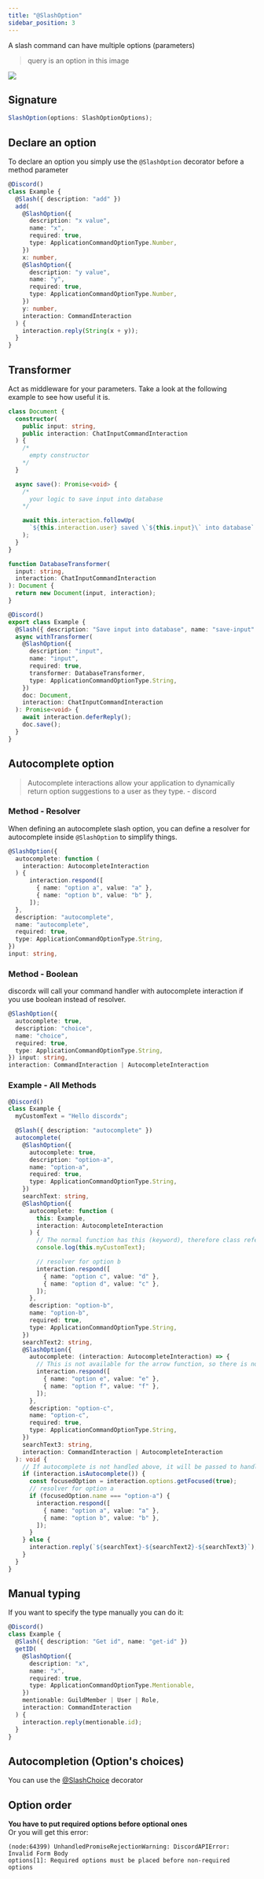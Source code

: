 ```yaml
---
title: "@SlashOption"
sidebar_position: 3
---
```


A slash command can have multiple options (parameters)

> query is an option in this image

![](../../../../static/img/options.png)

## Signature

```ts
SlashOption(options: SlashOptionOptions);
```

## Declare an option

To declare an option you simply use the `@SlashOption` decorator before a method parameter

```ts
@Discord()
class Example {
  @Slash({ description: "add" })
  add(
    @SlashOption({
      description: "x value",
      name: "x",
      required: true,
      type: ApplicationCommandOptionType.Number,
    })
    x: number,
    @SlashOption({
      description: "y value",
      name: "y",
      required: true,
      type: ApplicationCommandOptionType.Number,
    })
    y: number,
    interaction: CommandInteraction
  ) {
    interaction.reply(String(x + y));
  }
}
```

## Transformer

Act as middleware for your parameters. Take a look at the following example to see how useful it is.

```ts
class Document {
  constructor(
    public input: string,
    public interaction: ChatInputCommandInteraction
  ) {
    /*
      empty constructor
    */
  }

  async save(): Promise<void> {
    /*
      your logic to save input into database
    */

    await this.interaction.followUp(
      `${this.interaction.user} saved \`${this.input}\` into database`
    );
  }
}

function DatabaseTransformer(
  input: string,
  interaction: ChatInputCommandInteraction
): Document {
  return new Document(input, interaction);
}

@Discord()
export class Example {
  @Slash({ description: "Save input into database", name: "save-input" })
  async withTransformer(
    @SlashOption({
      description: "input",
      name: "input",
      required: true,
      transformer: DatabaseTransformer,
      type: ApplicationCommandOptionType.String,
    })
    doc: Document,
    interaction: ChatInputCommandInteraction
  ): Promise<void> {
    await interaction.deferReply();
    doc.save();
  }
}
```

## Autocomplete option

> Autocomplete interactions allow your application to dynamically return option suggestions to a user as they type. - discord

### Method - Resolver

When defining an autocomplete slash option, you can define a resolver for autocomplete inside `@SlashOption` to simplify things.

```ts
@SlashOption({
  autocomplete: function (
    interaction: AutocompleteInteraction
  ) {
      interaction.respond([
        { name: "option a", value: "a" },
        { name: "option b", value: "b" },
      ]);
  },
  description: "autocomplete",
  name: "autocomplete",
  required: true,
  type: ApplicationCommandOptionType.String,
})
input: string,
```

### Method - Boolean

discordx will call your command handler with autocomplete interaction if you use boolean instead of resolver.

```ts
@SlashOption({
  autocomplete: true,
  description: "choice",
  name: "choice",
  required: true,
  type: ApplicationCommandOptionType.String,
}) input: string,
interaction: CommandInteraction | AutocompleteInteraction
```

### Example - All Methods

```ts
@Discord()
class Example {
  myCustomText = "Hello discordx";

  @Slash({ description: "autocomplete" })
  autocomplete(
    @SlashOption({
      autocomplete: true,
      description: "option-a",
      name: "option-a",
      required: true,
      type: ApplicationCommandOptionType.String,
    })
    searchText: string,
    @SlashOption({
      autocomplete: function (
        this: Example,
        interaction: AutocompleteInteraction
      ) {
        // The normal function has this (keyword), therefore class reference is available
        console.log(this.myCustomText);

        // resolver for option b
        interaction.respond([
          { name: "option c", value: "d" },
          { name: "option d", value: "c" },
        ]);
      },
      description: "option-b",
      name: "option-b",
      required: true,
      type: ApplicationCommandOptionType.String,
    })
    searchText2: string,
    @SlashOption({
      autocomplete: (interaction: AutocompleteInteraction) => {
        // This is not available for the arrow function, so there is no class reference
        interaction.respond([
          { name: "option e", value: "e" },
          { name: "option f", value: "f" },
        ]);
      },
      description: "option-c",
      name: "option-c",
      required: true,
      type: ApplicationCommandOptionType.String,
    })
    searchText3: string,
    interaction: CommandInteraction | AutocompleteInteraction
  ): void {
    // If autocomplete is not handled above, it will be passed to handler (see option-a definition)
    if (interaction.isAutocomplete()) {
      const focusedOption = interaction.options.getFocused(true);
      // resolver for option a
      if (focusedOption.name === "option-a") {
        interaction.respond([
          { name: "option a", value: "a" },
          { name: "option b", value: "b" },
        ]);
      }
    } else {
      interaction.reply(`${searchText}-${searchText2}-${searchText3}`);
    }
  }
}
```

## Manual typing

If you want to specify the type manually you can do it:

```ts
@Discord()
class Example {
  @Slash({ description: "Get id", name: "get-id" })
  getID(
    @SlashOption({
      description: "x",
      name: "x",
      required: true,
      type: ApplicationCommandOptionType.Mentionable,
    })
    mentionable: GuildMember | User | Role,
    interaction: CommandInteraction
  ) {
    interaction.reply(mentionable.id);
  }
}
```

## Autocompletion (Option's choices)

You can use the [@SlashChoice](docs/discordx/decorators/command/slash-choice) decorator

## Option order

**You have to put required options before optional ones**  
Or you will get this error:

```
(node:64399) UnhandledPromiseRejectionWarning: DiscordAPIError: Invalid Form Body
options[1]: Required options must be placed before non-required options
```
